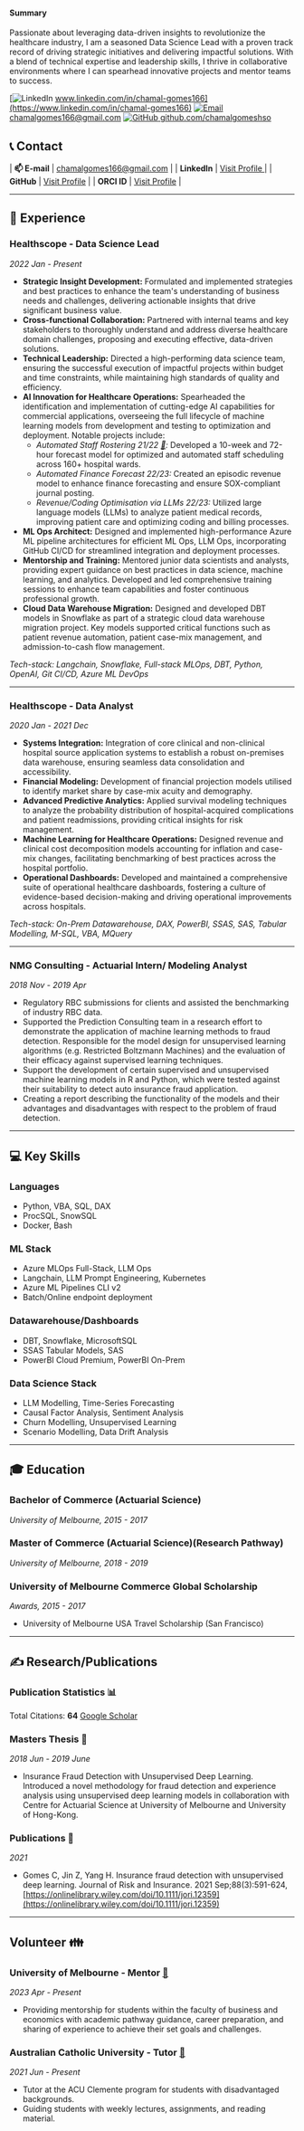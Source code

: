 #### Summary 
Passionate about leveraging data-driven insights to revolutionize the healthcare industry, I am a seasoned Data Science Lead with a proven track record of driving strategic initiatives and delivering impactful solutions. With a blend of technical expertise and leadership skills, I thrive in collaborative environments where I can spearhead innovative projects and mentor teams to success.
  
[![LinkedIn](https://img.icons8.com/fluency/20/000000/linkedin.png) www.linkedin.com/in/chamal-gomes166](https://www.linkedin.com/in/chamal-gomes166)
[![Email](https://img.icons8.com/fluency/20/000000/email.png) chamalgomes166@gmail.com](mailto:chamalgomes166@gmail.com)
[![GitHub](https://img.icons8.com/ios-filled/20/000000/github.png) github.com/chamalgomeshso](https://github.com/chamalgomeshso/)


## 📞 Contact

| **📫 E-mail**   | <a href="mailto:chamalgomes166@gmail.com"> chamalgomes166@gmail.com</a> | 
| **LinkedIn** | <a href="https://www.linkedin.com/in/chamal-gomes166" target="_blank"> Visit Profile </a> |
| **GitHub**   | <a href="https://github.com/chamalgomeshso/" target="_blank"> Visit Profile</a> |
| **ORCI ID**  | <a href="https://github.com/chamalgomeshso/" target="_blank">Visit Profile</a> |

---

##  💼 Experience

### Healthscope - Data Science Lead
*2022 Jan - Present*

- **Strategic Insight Development:** Formulated and implemented strategies and best practices to enhance the team's understanding of business needs and challenges, delivering actionable insights that drive significant business value.
- **Cross-functional Collaboration:** Partnered with internal teams and key stakeholders to thoroughly understand and address diverse healthcare domain challenges, proposing and executing effective, data-driven solutions.
- **Technical Leadership:** Directed a high-performing data science team, ensuring the successful execution of impactful projects within budget and time constraints, while maintaining high standards of quality and efficiency.
- **AI Innovation for Healthcare Operations:** Spearheaded the identification and implementation of cutting-edge AI capabilities for commercial applications, overseeing the full lifecycle of machine learning models from development and testing to optimization and deployment. Notable projects include:
  - *Automated Staff Rostering 21/22 [🔗](https://www.afr.com/work-and-careers/workplace/how-bosses-are-using-gen-ai-to-work-smarter-better-20240212-p5f45g):* Developed a 10-week and 72-hour forecast model for optimized and automated staff scheduling across 160+ hospital wards.
  - *Automated Finance Forecast 22/23:* Created an episodic revenue model to enhance finance forecasting and ensure SOX-compliant journal posting.
  - *Revenue/Coding Optimisation via LLMs 22/23:* Utilized large language models (LLMs) to analyze patient medical records, improving patient care and optimizing coding and billing processes.
- **ML Ops Architect:** Designed and implemented high-performance Azure ML pipeline architectures for efficient ML Ops, LLM Ops, incorporating GitHub CI/CD for streamlined integration and deployment processes.
- **Mentorship and Training:** Mentored junior data scientists and analysts, providing expert guidance on best practices in data science, machine learning, and analytics. Developed and led comprehensive training sessions to enhance team capabilities and foster continuous professional growth.
- **Cloud Data Warehouse Migration:** Designed and developed DBT models in Snowflake as part of a strategic cloud data warehouse migration project. Key models supported critical functions such as patient revenue automation, patient case-mix management, and admission-to-cash flow management.

*Tech-stack: Langchain, Snowflake, Full-stack MLOps, DBT, Python, OpenAI, Git CI/CD, Azure ML DevOps*

---

### Healthscope - Data Analyst
*2020 Jan - 2021 Dec*

- **Systems Integration:** Integration of core clinical and non-clinical hospital source application systems to establish a robust on-premises data warehouse, ensuring seamless data consolidation and accessibility.
- **Financial Modeling:** Development of financial projection models utilised to identify market share by case-mix acuity and demography.
- **Advanced Predictive Analytics:** Applied survival modeling techniques to analyze the probability distribution of hospital-acquired complications and patient readmissions, providing critical insights for risk management.
- **Machine Learning for Healthcare Operations:** Designed revenue and clinical cost decomposition models accounting for inflation and case-mix changes, facilitating benchmarking of best practices across the hospital portfolio.
- **Operational Dashboards:** Developed and maintained a comprehensive suite of operational healthcare dashboards, fostering a culture of evidence-based decision-making and driving operational improvements across hospitals.

*Tech-stack: On-Prem Datawarehouse, DAX, PowerBI, SSAS, SAS, Tabular Modelling, M-SQL, VBA, MQuery*

---

### NMG Consulting - Actuarial Intern/ Modeling Analyst
*2018 Nov - 2019 Apr*

- Regulatory RBC submissions for clients and assisted the benchmarking of industry RBC data.
- Supported the Prediction Consulting team in a research effort to demonstrate the application of machine learning methods to fraud detection. Responsible for the model design for unsupervised learning algorithms (e.g. Restricted Boltzmann Machines) and the evaluation of their efficacy against supervised learning techniques.
- Support the development of certain supervised and unsupervised machine learning models in R and Python, which were tested against their suitability to detect auto insurance fraud application.
- Creating a report describing the functionality of the models and their advantages and disadvantages with respect to the problem of fraud detection.

---

## 💻 Key Skills

### Languages
- Python, VBA, SQL, DAX
- ProcSQL, SnowSQL
- Docker, Bash

### ML Stack
- Azure MLOps Full-Stack, LLM Ops
- Langchain, LLM Prompt Engineering, Kubernetes
- Azure ML Pipelines CLI v2
- Batch/Online endpoint deployment

### Datawarehouse/Dashboards
- DBT, Snowflake, MicrosoftSQL
- SSAS Tabular Models, SAS
- PowerBI Cloud Premium, PowerBI On-Prem

### Data Science Stack
- LLM Modelling, Time-Series Forecasting
- Causal Factor Analysis, Sentiment Analysis
- Churn Modelling, Unsupervised Learning
- Scenario Modelling, Data Drift Analysis

---

## 🎓 Education

### Bachelor of Commerce (Actuarial Science)
*University of Melbourne, 2015 - 2017*

### Master of Commerce (Actuarial Science)(Research Pathway)
*University of Melbourne, 2018 - 2019*

### University of Melbourne Commerce Global Scholarship
*Awards, 2015 - 2017*
- University of Melbourne USA Travel Scholarship (San Francisco)

---

## ✍️ Research/Publications

### Publication Statistics 📊

Total Citations: **64** <a href="https://scholar.google.com/citations?hl=en&user=eiCdUYgAAAAJ" target="_blank">Google Scholar</a>

### Masters Thesis 🔬
*2018 Jun - 2019 June*
- Insurance Fraud Detection with Unsupervised Deep Learning. Introduced a novel methodology for fraud detection and experience analysis using unsupervised deep learning models in collaboration with Centre for Actuarial Science at University of Melbourne and University of Hong-Kong.

### Publications 📜
*2021*
- Gomes C, Jin Z, Yang H. Insurance fraud detection with unsupervised deep learning. Journal of Risk and Insurance. 2021 Sep;88(3):591-624, [https://onlinelibrary.wiley.com/doi/10.1111/jori.12359](https://onlinelibrary.wiley.com/doi/10.1111/jori.12359)

---

## Volunteer 👪

### University of Melbourne - Mentor [👥](https://fbe.unimelb.edu.au/bcom/career/mentoring/career-mentoring-program)
*2023 Apr - Present*
- Providing mentorship for students within the faculty of business and economics with academic pathway guidance, career preparation, and sharing of experience to achieve their set goals and challenges.

### Australian Catholic University - Tutor [👥](https://www.acu.edu.au/about-acu/community-engagement/clemente-australia)
*2021 Jun - Present*
- Tutor at the ACU Clemente program for students with disadvantaged backgrounds.
- Guiding students with weekly lectures, assignments, and reading material.



